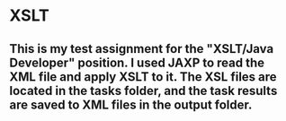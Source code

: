 <h1>XSLT</h1>
<h2>This is my test assignment for the "XSLT/Java Developer" position. I used JAXP to read the XML file and apply XSLT to it. The XSL files are located in the tasks folder, and the task results are saved to XML files in the output folder.</h2>
